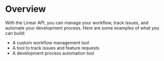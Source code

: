 # Overview

With the Linear API, you can manage your workflow, track issues, and automate
your development process. Here are some examples of what you can build:

- A custom workflow management tool
- A tool to track issues and feature requests
- A development process automation tool
